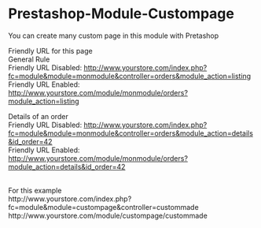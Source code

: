 Prestashop-Module-Custompage
============================

You can create many custom page in this module with  Pretashop <br/>

Friendly URL for this page <br/>
General Rule <br/>
Friendly URL Disabled: http://www.yourstore.com/index.php?fc=module&module=monmodule&controller=orders&module_action=listing <br/>
Friendly URL Enabled: http://www.yourstore.com/module/monmodule/orders?module_action=listing <br/>

Details of an order<br/>
Friendly URL Disabled: http://www.yourstore.com/index.php?fc=module&module=monmodule&controller=orders&module_action=details&id_order=42 <br/>
Friendly URL Enabled: http://www.yourstore.com/module/monmodule/orders?module_action=details&id_order=42 <br/>

<br/>
For this example <br/> 
http://www.yourstore.com/index.php?fc=module&module=custompage&controller=custommade <br/>
http://www.yourstore.com/module/custompage/custommade <br/>

